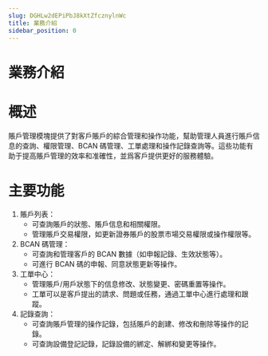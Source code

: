 ```yaml
---
slug: DGHLw2dEPiPbJ8kXtZfcznylnWc
title: 業務介紹
sidebar_position: 0
---
```



# 業務介紹


# 概述


賬戶管理模塊提供了對客戶賬戶的綜合管理和操作功能，幫助管理人員進行賬戶信息的查詢、權限管理、BCAN 碼管理、工單處理和操作記錄查詢等。這些功能有助于提高賬戶管理的效率和准確性，並爲客戶提供更好的服務體驗。


# 主要功能

1. 賬戶列表：
    - 可查詢賬戶的狀態、賬戶信息和相關權限。
    - 管理賬戶交易權限，如更新證券賬戶的股票市場交易權限或操作權限等。
2. BCAN 碼管理：
    - 可查詢和管理客戶的 BCAN 數據（如申報記錄、生效狀態等）。
    - 可進行 BCAN 碼的申報、同意狀態更新等操作。
3. 工單中心：
    - 管理賬戶/用戶狀態下的信息修改、狀態變更、密碼重置等操作。
    - 工單可以是客戶提出的請求、問題或任務，通過工單中心進行處理和跟蹤。
4. 記錄查詢：
    - 可查詢賬戶管理的操作記錄，包括賬戶的創建、修改和刪除等操作的記錄。
    - 可查詢設備登記記錄，記錄設備的綁定、解綁和變更等操作。
